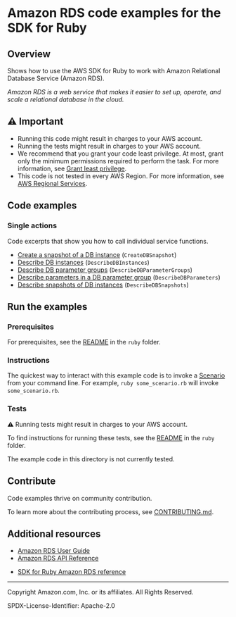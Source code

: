 <!--Generated by WRITEME on 2023-05-10 20:56:08.024696 (UTC)-->
# Amazon RDS code examples for the SDK for Ruby

## Overview

Shows how to use the AWS SDK for Ruby to work with Amazon Relational Database Service (Amazon RDS).

<!--custom.overview.start-->
<!--custom.overview.end-->

*Amazon RDS is a web service that makes it easier to set up, operate, and scale a relational database in the cloud.*

## ⚠ Important

* Running this code might result in charges to your AWS account.
* Running the tests might result in charges to your AWS account.
* We recommend that you grant your code least privilege. At most, grant only the minimum permissions required to perform the task. For more information, see [Grant least privilege](https://docs.aws.amazon.com/IAM/latest/UserGuide/best-practices.html#grant-least-privilege).
* This code is not tested in every AWS Region. For more information, see [AWS Regional Services](https://aws.amazon.com/about-aws/global-infrastructure/regional-product-services).

<!--custom.important.start-->
<!--custom.important.end-->

## Code examples
### Single actions

Code excerpts that show you how to call individual service functions.

* [Create a snapshot of a DB instance](create_snapshot.rb#L4) (`CreateDBSnapshot`)
* [Describe DB instances](list_instances.rb#L4) (`DescribeDBInstances`)
* [Describe DB parameter groups](list_parameter_groups.rb#L4) (`DescribeDBParameterGroups`)
* [Describe parameters in a DB parameter group](list_parameter_groups.rb#L4) (`DescribeDBParameters`)
* [Describe snapshots of DB instances](list_instance_snapshots.rb#L6) (`DescribeDBSnapshots`)

## Run the examples

### Prerequisites


For prerequisites, see the [README](../../README.md#Prerequisites) in the `ruby` folder.



<!--custom.prerequisites.start-->
<!--custom.prerequisites.end-->

### Instructions


<!--custom.instructions.start-->
The quickest way to interact with this example code is to invoke a [Scenario](#Scenarios) from your command line. For example, `ruby some_scenario.rb` will invoke `some_scenario.rb`.
<!--custom.instructions.end-->


### Tests

⚠ Running tests might result in charges to your AWS account.


To find instructions for running these tests, see the [README](../../README.md#Tests)
in the `ruby` folder.



<!--custom.tests.start-->
The example code in this directory is not currently tested.

## Contribute
Code examples thrive on community contribution.

To learn more about the contributing process, see [CONTRIBUTING.md](../../../CONTRIBUTING.md).
<!--custom.tests.end-->

## Additional resources

* [Amazon RDS User Guide](https://docs.aws.amazon.com/AmazonRDS/latest/UserGuide/Welcome.html)
* [Amazon RDS API Reference](https://docs.aws.amazon.com/AmazonRDS/latest/APIReference/Welcome.html)
<!--custom.resources.start-->
* [SDK for Ruby Amazon RDS reference](https://docs.aws.amazon.com/sdk-for-ruby/v3/developer-guide/rds-examples.html)
<!--custom.resources.end-->

---

Copyright Amazon.com, Inc. or its affiliates. All Rights Reserved.

SPDX-License-Identifier: Apache-2.0